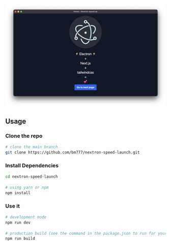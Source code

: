 <p align="center"><img src="assets/pic.png"></p>

## Usage

### Clone the repo

```bash
# clone the main branch
git clone https://github.com/bm777/nextron-speed-launch.git

```

### Install Dependencies

```bash
cd nextron-speed-launch

# using yarn or npm
npm install
```

### Use it

```bash
# development mode
npm run dev

# production build (see the command in the package.json to run for your specific arch)
npm run build
```

